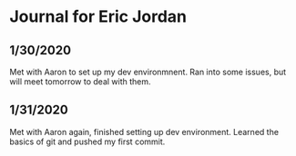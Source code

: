 # Journal for Eric Jordan
## 1/30/2020
Met with Aaron to set up my dev environmnent. Ran into some issues, but will meet tomorrow to deal with them.

## 1/31/2020
Met with Aaron again, finished setting up dev environment. Learned the basics of git and pushed my first commit. 